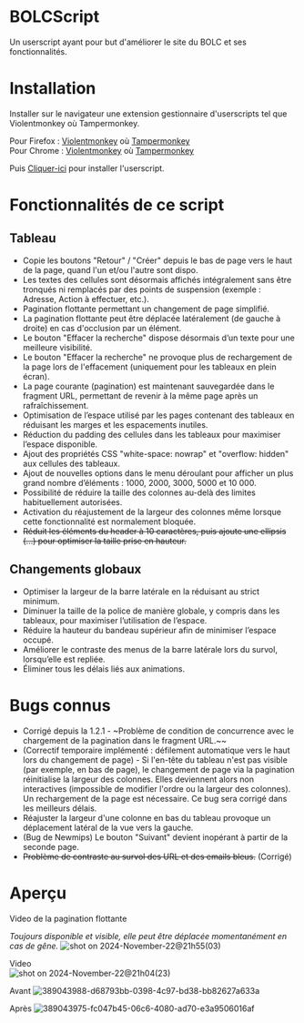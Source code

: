 # BOLCScript
Un userscript ayant pour but d'améliorer le site du BOLC et ses fonctionnalités.

# Installation

Installer sur le navigateur une extension gestionnaire d'userscripts tel que Violentmonkey où Tampermonkey.  

Pour Firefox : [Violentmonkey](https://addons.mozilla.org/fr/firefox/addon/violentmonkey/) où [Tampermonkey](https://addons.mozilla.org/fr/firefox/addon/tampermonkey/)  
Pour Chrome : [Violentmonkey](https://chromewebstore.google.com/detail/violentmonkey/jinjaccalgkegednnccohejagnlnfdag) où [Tampermonkey](https://chromewebstore.google.com/detail/tampermonkey/dhdgffkkebhmkfjojejmpbldmpobfkfo?hl=fr&pli=1)  

Puis [Cliquer-ici](https://raw.githubusercontent.com/emmausconnect/BOLC_Userscript/refs/heads/main/BOLC_Userscript.user.js) pour installer l'userscript. 


# Fonctionnalités de ce script 

## Tableau
  - Copie les boutons "Retour" / "Créer" depuis le bas de page vers le haut de la page, quand l'un et/ou l'autre sont dispo.
  - Les textes des cellules sont désormais affichés intégralement sans être tronqués ni remplacés par des points de suspension (exemple : Adresse, Action à effectuer, etc.).
  - Pagination flottante permettant un changement de page simplifié.
  - La pagination flottante peut être déplacée latéralement (de gauche à droite) en cas d'occlusion par un élément.
  - Le bouton "Effacer la recherche" dispose désormais d’un texte pour une meilleure visibilité.
  - Le bouton "Effacer la recherche" ne provoque plus de rechargement de la page lors de l'effacement (uniquement pour les tableaux en plein écran).
  - La page courante (pagination) est maintenant sauvegardée dans le fragment URL, permettant de revenir à la même page après un rafraîchissement.
  - Optimisation de l’espace utilisé par les pages contenant des tableaux en réduisant les marges et les espacements inutiles.
  - Réduction du padding des cellules dans les tableaux pour maximiser l’espace disponible.
  - Ajout des propriétés CSS "white-space: nowrap" et "overflow: hidden" aux cellules des tableaux.
  - Ajout de nouvelles options dans le menu déroulant pour afficher un plus grand nombre d’éléments : 1000, 2000, 3000, 5000 et 10 000.
  - Possibilité de réduire la taille des colonnes au-delà des limites habituellement autorisées.
  - Activation du réajustement de la largeur des colonnes même lorsque cette fonctionnalité est normalement bloquée.
  - ~~Réduit les éléments du header à 10 caractères, puis ajoute une ellipsis (…) pour optimiser la taille prise en hauteur.~~  

## Changements globaux
- Optimiser la largeur de la barre latérale en la réduisant au strict minimum.
- Diminuer la taille de la police de manière globale, y compris dans les tableaux, pour maximiser l’utilisation de l’espace.
- Réduire la hauteur du bandeau supérieur afin de minimiser l’espace occupé.
- Améliorer le contraste des menus de la barre latérale lors du survol, lorsqu’elle est repliée.
- Éliminer tous les délais liés aux animations.

# Bugs connus
  - Corrigé depuis la 1.2.1 - ~Problème de condition de concurrence avec le chargement de la pagination dans le fragment URL.~~  
  - (Correctif temporaire implémenté : défilement automatique vers le haut lors du changement de page) - Si l'en-tête du tableau n'est pas visible (par exemple, en bas de page), le changement de page via la pagination réinitialise la largeur des colonnes. Elles deviennent alors non interactives (impossible de modifier l'ordre ou la largeur des colonnes). Un rechargement de la page est nécessaire. Ce bug sera corrigé dans les meilleurs délais.  
  - Réajuster la largeur d'une colonne en bas du tableau provoque un déplacement latéral de la vue vers la gauche.  
  - (Bug de Newmips) Le bouton "Suivant" devient inopérant à partir de la seconde page.  
  - ~~Problème de contraste au survol des URL et des emails bleus.~~ (Corrigé)

# Aperçu

Video de la pagination flottante

_Toujours disponible et visible, elle peut être déplacée momentanément en cas de gêne._
![shot on 2024-November-22@21h55(03)](https://github.com/user-attachments/assets/0f54edca-f2ba-410a-9801-eb23989df28d)


Video  
![shot on 2024-November-22@21h04(23)](https://github.com/user-attachments/assets/567cf31a-3e81-49b3-a41b-23fa385b0549)  


Avant 
![389043988-d68793bb-0398-4c97-bd38-bb82627a633a](https://github.com/user-attachments/assets/67bc46d6-5f7f-4b69-af9d-528aa8fe0e57)


Après
![389043975-fc047b45-06c6-4080-ad70-e3a9506016af](https://github.com/user-attachments/assets/ddbcfd85-1dd1-4a21-86d8-e7f1ea2933b8)



